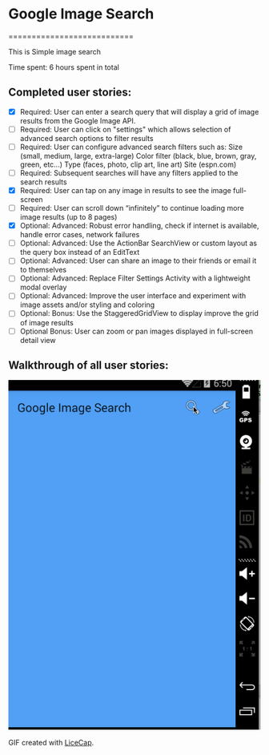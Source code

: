 # Google Image Search
===========================

This is Simple image search

Time spent: 6 hours spent in total

Completed user stories:
-----------

* [x] Required: User can enter a search query that will display a grid of image results from the Google Image API.
* [ ] Required: User can click on "settings" which allows selection of advanced search options to filter results
* [ ] Required: User can configure advanced search filters such as:
			Size (small, medium, large, extra-large)
			Color filter (black, blue, brown, gray, green, etc...)
			Type (faces, photo, clip art, line art)
			Site (espn.com)
* [ ] Required: Subsequent searches will have any filters applied to the search results
* [x] Required: User can tap on any image in results to see the image full-screen
* [ ] Required: User can scroll down “infinitely” to continue loading more image results (up to 8 pages)
* [x] Optional: Advanced: Robust error handling, check if internet is available, handle error cases, network failures
* [ ] Optional: Advanced: Use the ActionBar SearchView or custom layout as the query box instead of an EditText
* [ ] Optional: Advanced: User can share an image to their friends or email it to themselves
* [ ] Optional: Advanced: Replace Filter Settings Activity with a lightweight modal overlay
* [ ] Optional: Advanced: Improve the user interface and experiment with image assets and/or styling and coloring
* [ ] Optional: Bonus: Use the StaggeredGridView to display improve the grid of image results
* [ ] Optional Bonus: User can zoom or pan images displayed in full-screen detail view
 
Walkthrough of all user stories:
-----------
![Video Walkthrough](walkthrough.gif)

GIF created with [LiceCap](http://www.cockos.com/licecap/).
